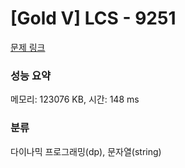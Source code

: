 # [Gold V] LCS - 9251 

[문제 링크](https://www.acmicpc.net/problem/9251) 

### 성능 요약

메모리: 123076 KB, 시간: 148 ms

### 분류

다이나믹 프로그래밍(dp), 문자열(string)

